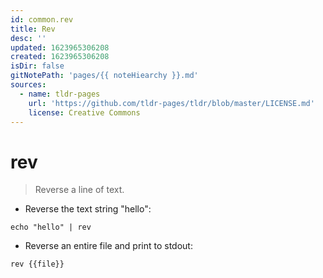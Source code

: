 ```yaml
---
id: common.rev
title: Rev
desc: ''
updated: 1623965306208
created: 1623965306208
isDir: false
gitNotePath: 'pages/{{ noteHiearchy }}.md'
sources:
  - name: tldr-pages
    url: 'https://github.com/tldr-pages/tldr/blob/master/LICENSE.md'
    license: Creative Commons
---
```

# rev

> Reverse a line of text.

- Reverse the text string "hello":

`echo "hello" | rev`

- Reverse an entire file and print to stdout:

`rev {{file}}`

